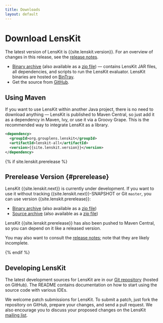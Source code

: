 ```yaml
---
title: Downloads
layout: default
---
```


# Download LensKit

[release notes]: /releases/lenskit-{{site.lenskit.version}}.html

The latest version of LensKit is {{site.lenskit.version}}.  For an
overview of changes in this release, see the
[release notes][].

[bin.zip]: {{site.lenskit.downloadUrl}}/lenskit-{{site.lenskit.version}}.zip
[bin.tgz]: {{site.lenskit.downloadUrl}}/lenskit-{{site.lenskit.version}}.tar.gz
[source]: https://github.com/lenskit/lenskit/releases/tag/lenskit-{{site.lenskit.version}}
[BinTray]: https://bintray.com/lenskit/lenskit-releases/lenskit/{{site.lenskit.version}}/view

- [Binary archive][bin.tgz] (also available as a [zip file][bin.zip]) —
  contains LensKit JAR files, all dependencies, and scripts to run the LensKit
  evaluator.  LensKit binaries are hosted on [BinTray][].
- Get the source from [GitHub][source].

## Using Maven

If you  want to use LensKit  within another Java project,  there is no
need to download anything — LensKit  is published to Maven Central, so
just add  it as a  dependency in  Maven, Ivy, or  use it via  a Groovy
Grape.  This is the recommended way to integrate LensKit as a library.

~~~xml
<dependency>
  <groupId>org.grouplens.lenskit</groupId>
  <artifactId>lenskit-all</artifactId>
  <version>{{site.lenskit.version}}</version>
</dependency>
~~~

{% if site.lenskit.prerelease %}
## Prerelease Version {#prerelease}

LensKit {{site.lenskit.next}} is currently under development.  If you want to use it without tracking {{site.lenskit.next}}-SNAPSHOT or Git `master`, you can use version {{site.lenskit.prerelease}}:

[beta.bin.zip]: {{site.lenskit.downloadUrl}}/lenskit-{{site.lenskit.prerelease}}.zip
[beta.bin.tgz]: {{site.lenskit.downloadUrl}}/lenskit-{{site.lenskit.prerelease}}.tar.gz
[beta.source.zip]: {{site.lenskit.downloadUrl}}/lenskit-{{site.lenskit.prerelease}}-source.zip
[beta.source.tgz]: {{site.lenskit.downloadUrl}}/lenskit-{{site.lenskit.prerelease}}-source.tar.gz

- [Binary archive][beta.bin.tgz] (also available as a [zip file][beta.bin.zip])
- [Source archive][beta.source.tgz] (also available as a [zip file][beta.source.zip])

LensKit {{site.lenskit.prerelease}} has also been pushed to Maven Central, so you can depend on it like a released version.

You may also want to consult the [release notes](../releases/lenskit-{{site.lenskit.next}}); note that they are likely incomplete.

{% endif %}

## Developing LensKit

[GH]: https://github.com/grouplens/lenskit
[ML]: https://wwws.cs.umn.edu/mm-cs/listinfo/lenskit

The latest development sources for LensKit are in our
[Git repository][GH] (hosted on GitHub).  The README contains
documentation on how to start using the source code with various IDEs.

We welcome patch submissions for LensKit. To submit a patch, just fork
the repository on GitHub, prepare your changes, and send a pull
request.  We also encourage you to discuss your proposed changes on the
LensKit [mailing list][ml].

